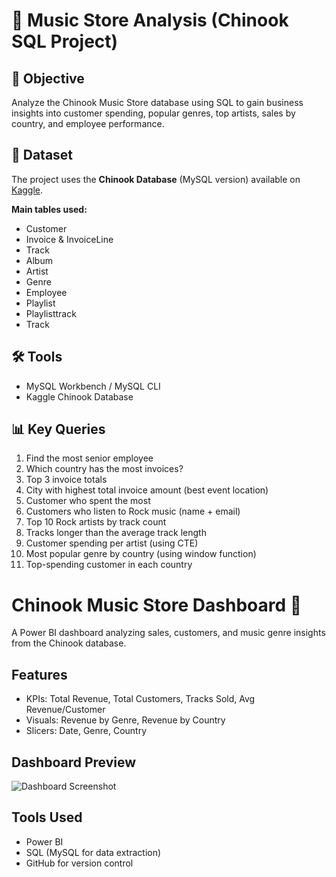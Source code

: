 # 🎵 Music Store Analysis (Chinook SQL Project)

## 📌 Objective
Analyze the Chinook Music Store database using SQL to gain business insights into customer spending, popular genres, top artists, sales by country, and employee performance.

## 📂 Dataset
The project uses the **Chinook Database** (MySQL version) available on [Kaggle](https://www.kaggle.com/datasets).

**Main tables used:**
- Customer
- Invoice & InvoiceLine
- Track
- Album
- Artist
- Genre
- Employee
- Playlist
- Playlisttrack
- Track

## 🛠️ Tools
- MySQL Workbench / MySQL CLI  
- Kaggle Chinook Database  

## 📊 Key Queries
1.	Find the most senior employee
2.	Which country has the most invoices?
3.	Top 3 invoice totals
4.	City with highest total invoice amount (best event location)
5.	Customer who spent the most
6.	Customers who listen to Rock music (name + email)
7.	Top 10 Rock artists by track count
8.	Tracks longer than the average track length
9.	Customer spending per artist (using CTE)
10.	Most popular genre by country (using window function)
11.	Top-spending customer in each country

# Chinook Music Store Dashboard 🎵
A Power BI dashboard analyzing sales, customers, and music genre insights from the Chinook database.

## Features
- KPIs: Total Revenue, Total Customers, Tracks Sold, Avg Revenue/Customer
- Visuals: Revenue by Genre, Revenue by Country
- Slicers: Date, Genre, Country

## Dashboard Preview
![Dashboard Screenshot](images/Chinook_Dashboard.png)

## Tools Used
- Power BI
- SQL (MySQL for data extraction)
- GitHub for version control


